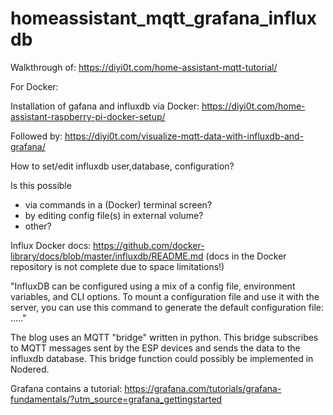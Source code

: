 ﻿# homeassistant_mqtt_grafana_influxdb
 
 Walkthrough of: https://diyi0t.com/home-assistant-mqtt-tutorial/
 
 For Docker:
 
 Installation of gafana and influxdb via Docker:  https://diyi0t.com/home-assistant-raspberry-pi-docker-setup/
 
 Followed by: https://diyi0t.com/visualize-mqtt-data-with-influxdb-and-grafana/
 
 How to set/edit influxdb user,database, configuration?
 
 Is this possible
 
 - via commands in a (Docker) terminal screen?
 - by editing config file(s) in external volume?
 - other?
 
 
 Influx Docker docs: https://github.com/docker-library/docs/blob/master/influxdb/README.md (docs in the Docker repository is not complete due to space limitations!)

"InfluxDB can be configured using a mix of a config file, environment variables, and CLI options. To mount a configuration file and use it with the server, you can use this command to generate the default configuration file: ....."
 
 
The blog uses an MQTT "bridge" written in python. This bridge subscribes to MQTT messages sent by the ESP devices and sends the data to the influxdb database.
This bridge function could possibly be implemented in Nodered.




Grafana contains a tutorial: https://grafana.com/tutorials/grafana-fundamentals/?utm_source=grafana_gettingstarted 
